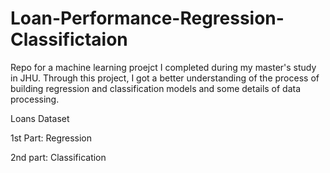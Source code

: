 # Loan-Performance-Regression-Classifictaion
Repo for a machine learning proejct I completed during my master's study in JHU. Through this project, I got a better understanding of the process of building regression and classification models and some details of data processing.

Loans Dataset

1st Part: Regression

2nd part: Classification




